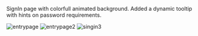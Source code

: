 SignIn page with colorfull animated background. Added a dynamic tooltip with hints on password requirements.

![entrypage](https://user-images.githubusercontent.com/62878225/204155506-b5462958-dcd5-4d6b-b232-2428fbbb8cba.jpg)
![entrypage2](https://user-images.githubusercontent.com/62878225/204155533-b04a487f-db49-4885-a60c-c7f78d58559e.jpg)
![singin3](https://user-images.githubusercontent.com/62878225/212482245-d06d11e9-baf1-4169-a8d2-a00a3cab6a7b.jpg)
